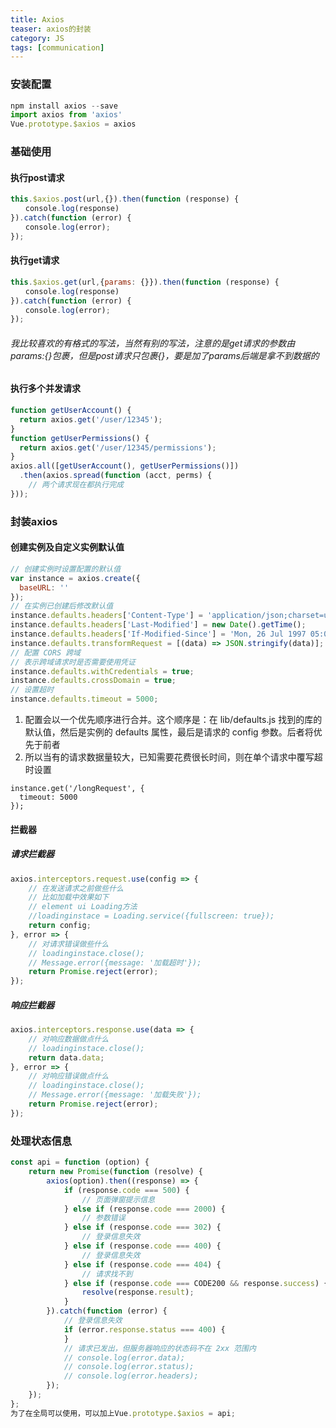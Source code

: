 ```yaml
---
title: Axios
teaser: axios的封装
category: JS
tags: [communication]
---
```


### 安装配置
```javascript
npm install axios --save
import axios from 'axios'
Vue.prototype.$axios = axios
```

### 基础使用
#### 执行post请求
```javascript
this.$axios.post(url,{}).then(function (response) {
　　console.log(response)
}).catch(function (error) {
　　console.log(error);
});
```

#### 执行get请求
```javascript
this.$axios.get(url,{params: {}}).then(function (response) {
　　console.log(response)
}).catch(function (error) {
　　console.log(error);
});
```
###### 我比较喜欢的有格式的写法，当然有别的写法，注意的是get请求的参数由params:{}包裹，但是post请求只包裹{}，要是加了params后端是拿不到数据的

#### 执行多个并发请求
```javascript
function getUserAccount() {
  return axios.get('/user/12345');
}
function getUserPermissions() {
  return axios.get('/user/12345/permissions');
}
axios.all([getUserAccount(), getUserPermissions()])
  .then(axios.spread(function (acct, perms) {
    // 两个请求现在都执行完成
}));
```

### 封装axios
#### 创建实例及自定义实例默认值
```javascript
// 创建实例时设置配置的默认值
var instance = axios.create({
  baseURL: ''
});
// 在实例已创建后修改默认值
instance.defaults.headers['Content-Type'] = 'application/json;charset=utf-8';
instance.defaults.headers['Last-Modified'] = new Date().getTime();
instance.defaults.headers['If-Modified-Since'] = 'Mon, 26 Jul 1997 05:00:00 GMT';
instance.defaults.transformRequest = [(data) => JSON.stringify(data)];
// 配置 CORS 跨域
// 表示跨域请求时是否需要使用凭证
instance.defaults.withCredentials = true;
instance.defaults.crossDomain = true;
// 设置超时
instance.defaults.timeout = 5000;
```
1.  配置会以一个优先顺序进行合并。这个顺序是：在 lib/defaults.js 找到的库的默认值，然后是实例的 defaults 属性，最后是请求的 config 参数。后者将优先于前者
2. 所以当有的请求数据量较大，已知需要花费很长时间，则在单个请求中覆写超时设置
```
instance.get('/longRequest', {
  timeout: 5000
});
```

#### 拦截器
##### 请求拦截器
```javascript
axios.interceptors.request.use(config => {
    // 在发送请求之前做些什么
    // 比如加载中效果如下
    // element ui Loading方法
    //loadinginstace = Loading.service({fullscreen: true});
    return config;
}, error => {
    // 对请求错误做些什么
    // loadinginstace.close();
    // Message.error({message: '加载超时'});
    return Promise.reject(error);
});
```
##### 响应拦截器
```javascript
axios.interceptors.response.use(data => {
    // 对响应数据做点什么
    // loadinginstace.close();
    return data.data;
}, error => {
    // 对响应错误做点什么
    // loadinginstace.close();
    // Message.error({message: '加载失败'});
    return Promise.reject(error);
});
```

### 处理状态信息
```javascript
const api = function (option) {
    return new Promise(function (resolve) {
        axios(option).then((response) => {
            if (response.code === 500) {
                // 页面弹窗提示信息
            } else if (response.code === 2000) {
                // 参数错误
            } else if (response.code === 302) {
                // 登录信息失效
            } else if (response.code === 400) {
                // 登录信息失效
            } else if (response.code === 404) {
                // 请求找不到
            } else if (response.code === CODE200 && response.success) {
                resolve(response.result);
            }
        }).catch(function (error) {
            // 登录信息失效
            if (error.response.status === 400) {
            }
            // 请求已发出，但服务器响应的状态码不在 2xx 范围内
            // console.log(error.data);
            // console.log(error.status);
            // console.log(error.headers);
        });
    });
};
为了在全局可以使用，可以加上Vue.prototype.$axios = api;
```
